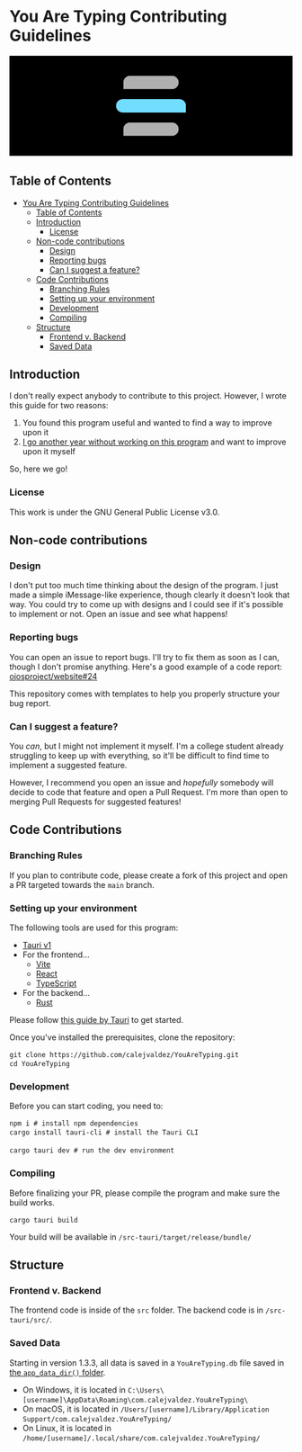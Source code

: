 # You Are Typing Contributing Guidelines

![You Are Typing header](.github/assets/header.png)

## Table of Contents

- [You Are Typing Contributing Guidelines](#you-are-typing-contributing-guidelines)
  - [Table of Contents](#table-of-contents)
  - [Introduction](#introduction)
    - [License](#license)
  - [Non-code contributions](#non-code-contributions)
    - [Design](#design)
    - [Reporting bugs](#reporting-bugs)
    - [Can I suggest a feature?](#can-i-suggest-a-feature)
  - [Code Contributions](#code-contributions)
    - [Branching Rules](#branching-rules)
    - [Setting up your environment](#setting-up-your-environment)
    - [Development](#development)
    - [Compiling](#compiling)
  - [Structure](#structure)
    - [Frontend v. Backend](#frontend-v-backend)
    - [Saved Data](#saved-data)

## Introduction

I don't really expect anybody to contribute to this project. However, I wrote
this guide for two reasons:

1. You found this program useful and wanted to find a way to improve upon it
2. [I go another year without working on this program](https://github.com/calejvaldez/YouAreTyping/commits/main/?since=2023-06-20&until=2024-07-27)
    and want to improve upon it myself

So, here we go!

### License

This work is under the GNU General Public License v3.0.

## Non-code contributions

### Design

I don't put too much time thinking about the design of the program. I just made
a simple iMessage-like experience, though clearly it doesn't look that way. You
could try to come up with designs and I could see if it's possible to implement
or not. Open an issue and see what happens!

### Reporting bugs

You can open an issue to report bugs. I'll try to fix them as soon as I can,
though I don't promise anything. Here's a good example of a code report:
[ojosproject/website#24](https://github.com/ojosproject/website/issues/24/)

This repository comes with templates to help you properly structure your bug
report.

### Can I suggest a feature?

You *can*, but I might not implement it myself. I'm a college student already
struggling to keep up with everything, so it'll be difficult to find time to
implement a suggested feature.

However, I recommend you open an issue and *hopefully* somebody will decide
to code that feature and open a Pull Request. I'm more than open to merging
Pull Requests for suggested features!

## Code Contributions

### Branching Rules

If you plan to contribute code, please create a fork of this project and open
a PR targeted towards the `main` branch.

### Setting up your environment

The following tools are used for this program:

- [Tauri v1](https://tauri.app/)
- For the frontend...
  - [Vite](https://vitejs.dev/)
  - [React](https://react.dev/)
  - [TypeScript](https://www.typescriptlang.org/)
- For the backend...
  - [Rust](https://rust-lang.org/)

Please follow
[this guide by Tauri](https://tauri.app/v1/guides/getting-started/prerequisites)
to get started.

Once you've installed the prerequisites, clone the repository:

```shell
git clone https://github.com/calejvaldez/YouAreTyping.git
cd YouAreTyping
```

### Development

Before you can start coding, you need to:

```shell
npm i # install npm dependencies
cargo install tauri-cli # install the Tauri CLI

cargo tauri dev # run the dev environment
```

### Compiling

Before finalizing your PR, please compile the program and make sure the build
works.

```shell
cargo tauri build
```

Your build will be available in `/src-tauri/target/release/bundle/`

## Structure

### Frontend v. Backend

The frontend code is inside of the `src` folder. The backend code is in
`/src-tauri/src/`.

### Saved Data

Starting in version 1.3.3, all data is saved in a `YouAreTyping.db` file saved
in
[the `app_data_dir()` folder](https://docs.rs/tauri/latest/tauri/api/path/fn.app_data_dir.html).

- On Windows, it is located in `C:\Users\[username]\AppData\Roaming\com.calejvaldez.YouAreTyping\`
- On macOS, it is located in `/Users/[username]/Library/Application Support/com.calejvaldez.YouAreTyping/`
- On Linux, it is located in `/home/[username]/.local/share/com.calejvaldez.YouAreTyping/`
